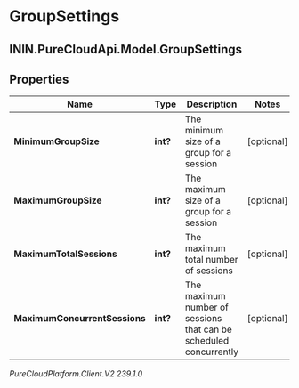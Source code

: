 # GroupSettings

## ININ.PureCloudApi.Model.GroupSettings

## Properties

|Name | Type | Description | Notes|
|------------ | ------------- | ------------- | -------------|
| **MinimumGroupSize** | **int?** | The minimum size of a group for a session | [optional] |
| **MaximumGroupSize** | **int?** | The maximum size of a group for a session | [optional] |
| **MaximumTotalSessions** | **int?** | The maximum total number of sessions | [optional] |
| **MaximumConcurrentSessions** | **int?** | The maximum number of sessions that can be scheduled concurrently | [optional] |



_PureCloudPlatform.Client.V2 239.1.0_
